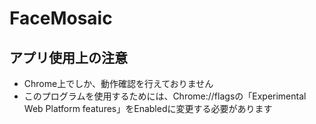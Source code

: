 # FaceMosaic
## アプリ使用上の注意
- Chrome上でしか、動作確認を行えておりません
- このプログラムを使用するためには、Chrome://flagsの「Experimental Web Platform features」をEnabledに変更する必要があります
